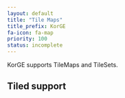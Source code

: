 ```yaml
---
layout: default
title: "Tile Maps"
title_prefix: KorGE
fa-icon: fa-map
priority: 100
status: incomplete
---
```


KorGE supports TileMaps and TileSets.

## Tiled support
